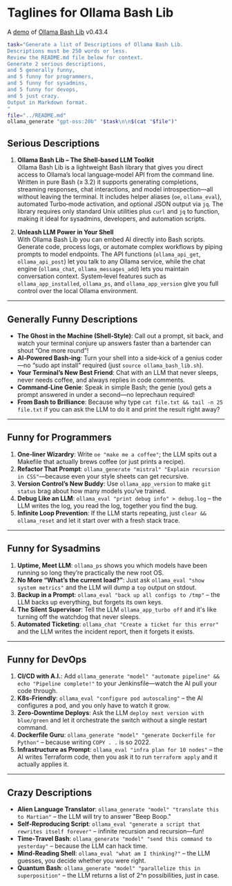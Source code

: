 # Taglines for Ollama Bash Lib

A [demo](../README.md#demos) of [Ollama Bash Lib](https://github.com/attogram/ollama-bash-lib) v0.43.4


```bash
task="Generate a list of Descriptions of Ollama Bash Lib.
Descriptions must be 250 words or less.
Review the README.md file below for context.
Generate 2 serious descriptions,
and 5 generally funny,
and 5 funny for programmers,
and 5 funny for sysadmins,
and 5 funny for devops,
and 5 just crazy.
Output in Markdown format.
"
file="../README.md"
ollama_generate "gpt-oss:20b" "$task\n\n$(cat "$file")"
```
## Serious Descriptions

1. **Ollama Bash Lib – The Shell‑based LLM Toolkit**  
   Ollama Bash Lib is a lightweight Bash library that gives you direct access to Ollama’s local language‑model API from the command line. Written in pure Bash (≥ 3.2) it supports generating completions, streaming responses, chat interactions, and model introspection—all without leaving the terminal. It includes helper aliases (`oe`, `ollama_eval`), automated Turbo‑mode activation, and optional JSON output via `jq`. The library requires only standard Unix utilities plus `curl` and `jq` to function, making it ideal for sysadmins, developers, and automation scripts.

2. **Unleash LLM Power in Your Shell**  
   With Ollama Bash Lib you can embed AI directly into Bash scripts. Generate code, process logs, or automate complex workflows by piping prompts to model endpoints. The API functions (`ollama_api_get`, `ollama_api_post`) let you talk to any Ollama service, while the chat engine (`ollama_chat`, `ollama_messages_add`) lets you maintain conversation context. System‑level features such as `ollama_app_installed`, `ollama_ps`, and `ollama_app_version` give you full control over the local Ollama environment.

---

## Generally Funny Descriptions

- **The Ghost in the Machine (Shell‑Style)**: Call out a prompt, sit back, and watch your terminal conjure up answers faster than a bartender can shout “One more round”!  
- **AI‑Powered Bash‑ing**: Turn your shell into a side‑kick of a genius coder—no “sudo apt install” required (just `source ollama_bash_lib.sh`).  
- **Your Terminal’s New Best Friend**: Chat with an LLM that never sleeps, never needs coffee, and always replies in code comments.  
- **Command‑Line Genie**: Speak in simple Bash; the genie (you) gets a prompt answered in under a second—no leprechaun required!  
- **From Bash to Brilliance**: Because why type `cat file.txt && tail -n 25 file.txt` if you can ask the LLM to do it and print the result right away?

---

## Funny for Programmers

1. **One‑liner Wizardry**: Write `oe "make me a coffee"`; the LLM spits out a Makefile that actually brews coffee (or just prints a recipe).  
2. **Refactor That Prompt**: `ollama_generate "mistral" "Explain recursion in CSS"`—because even your style sheets can get recursive.  
3. **Version Control’s New Buddy**: Use `ollama_app_version` to make `git status` brag about how many models you’ve trained.  
4. **Debug Like an LLM**: `ollama_eval "print debug info" > debug.log` – the LLM writes the log, you read the log, together you find the bug.  
5. **Infinite Loop Prevention**: If the LLM starts repeating, just `clear && ollama_reset` and let it start over with a fresh stack trace.

---

## Funny for Sysadmins

1. **Uptime, Meet LLM**: `ollama_ps` shows you which models have been running so long they’re practically the new root OS.  
2. **No More “What’s the current load?”**: Just ask `ollama_eval "show system metrics"` and the LLM will dump a `top` output on stdout.  
3. **Backup in a Prompt**: `ollama_eval "back up all configs to /tmp"` – the LLM backs up everything, but forgets its own keys.  
4. **The Silent Supervisor**: Tell the LLM `ollama_app_turbo off` and it's like turning off the watchdog that never sleeps.  
5. **Automated Ticketing**: `ollama_chat "Create a ticket for this error"` and the LLM writes the incident report, then it forgets it exists.

---

## Funny for DevOps

1. **CI/CD with A.I.**: Add `ollama_generate "model" "automate pipeline" && echo "Pipeline complete!"` to your Jenkinsfile—watch the AI pull your code through.  
2. **K8s‑Friendly**: `ollama_eval "configure pod autoscaling"` – the AI configures a pod, and you only have to watch it grow.  
3. **Zero‑Downtime Deploys**: Ask the LLM `deploy next version with blue/green` and let it orchestrate the switch without a single restart command.  
4. **Dockerfile Guru**: `ollama_generate "model" "generate Dockerfile for Python"` – because writing `COPY . .` is so 2022.  
5. **Infrastructure as Prompt**: `ollama_eval "infra plan for 10 nodes"` – the AI writes Terraform code, then you ask it to run `terraform apply` and it actually applies it.  

---

## Crazy Descriptions

- **Alien Language Translator**: `ollama_generate "model" "translate this to Martian"` – the LLM will try to answer "Beep Boop."  
- **Self‑Reproducing Script**: `ollama_eval "generate a script that rewrites itself forever"` – infinite recursion and recursion—fun!  
- **Time‑Travel Bash**: `ollama_generate "model" "send this command to yesterday"` – because the LLM can hack time.  
- **Mind‑Reading Shell**: `ollama_eval "what am I thinking?"` – the LLM guesses, you decide whether you were right.  
- **Quantum Bash**: `ollama_generate "model" "parallelize this in superposition"` – the LLM returns a list of 2^n possibilities, just in case.

